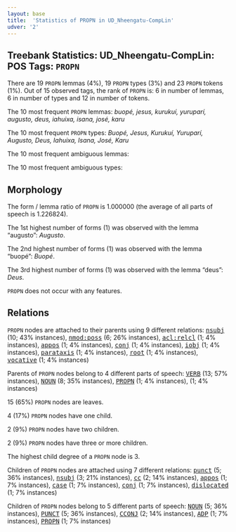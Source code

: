 ```yaml
---
layout: base
title:  'Statistics of PROPN in UD_Nheengatu-CompLin'
udver: '2'
---
```


## Treebank Statistics: UD_Nheengatu-CompLin: POS Tags: `PROPN`

There are 19 `PROPN` lemmas (4%), 19 `PROPN` types (3%) and 23 `PROPN` tokens (1%).
Out of 15 observed tags, the rank of `PROPN` is: 6 in number of lemmas, 6 in number of types and 12 in number of tokens.

The 10 most frequent `PROPN` lemmas: <em>buopé, jesus, kurukuí, yuruparí, augusto, deus, iahuixa, isana, josé, karu</em>

The 10 most frequent `PROPN` types:  <em>Buopé, Jesus, Kurukuí, Yuruparí, Augusto, Deus, Iahuixa, Isana, José, Karu</em>

The 10 most frequent ambiguous lemmas: 

The 10 most frequent ambiguous types:  



## Morphology

The form / lemma ratio of `PROPN` is 1.000000 (the average of all parts of speech is 1.226824).

The 1st highest number of forms (1) was observed with the lemma “augusto”: <em>Augusto</em>.

The 2nd highest number of forms (1) was observed with the lemma “buopé”: <em>Buopé</em>.

The 3rd highest number of forms (1) was observed with the lemma “deus”: <em>Deus</em>.

`PROPN` does not occur with any features.


## Relations

`PROPN` nodes are attached to their parents using 9 different relations: <tt><a href="yrl_complin-dep-nsubj.html">nsubj</a></tt> (10; 43% instances), <tt><a href="yrl_complin-dep-nmod-poss.html">nmod:poss</a></tt> (6; 26% instances), <tt><a href="yrl_complin-dep-acl-relcl.html">acl:relcl</a></tt> (1; 4% instances), <tt><a href="yrl_complin-dep-appos.html">appos</a></tt> (1; 4% instances), <tt><a href="yrl_complin-dep-conj.html">conj</a></tt> (1; 4% instances), <tt><a href="yrl_complin-dep-iobj.html">iobj</a></tt> (1; 4% instances), <tt><a href="yrl_complin-dep-parataxis.html">parataxis</a></tt> (1; 4% instances), <tt><a href="yrl_complin-dep-root.html">root</a></tt> (1; 4% instances), <tt><a href="yrl_complin-dep-vocative.html">vocative</a></tt> (1; 4% instances)

Parents of `PROPN` nodes belong to 4 different parts of speech: <tt><a href="yrl_complin-pos-VERB.html">VERB</a></tt> (13; 57% instances), <tt><a href="yrl_complin-pos-NOUN.html">NOUN</a></tt> (8; 35% instances), <tt><a href="yrl_complin-pos-PROPN.html">PROPN</a></tt> (1; 4% instances),  (1; 4% instances)

15 (65%) `PROPN` nodes are leaves.

4 (17%) `PROPN` nodes have one child.

2 (9%) `PROPN` nodes have two children.

2 (9%) `PROPN` nodes have three or more children.

The highest child degree of a `PROPN` node is 3.

Children of `PROPN` nodes are attached using 7 different relations: <tt><a href="yrl_complin-dep-punct.html">punct</a></tt> (5; 36% instances), <tt><a href="yrl_complin-dep-nsubj.html">nsubj</a></tt> (3; 21% instances), <tt><a href="yrl_complin-dep-cc.html">cc</a></tt> (2; 14% instances), <tt><a href="yrl_complin-dep-appos.html">appos</a></tt> (1; 7% instances), <tt><a href="yrl_complin-dep-case.html">case</a></tt> (1; 7% instances), <tt><a href="yrl_complin-dep-conj.html">conj</a></tt> (1; 7% instances), <tt><a href="yrl_complin-dep-dislocated.html">dislocated</a></tt> (1; 7% instances)

Children of `PROPN` nodes belong to 5 different parts of speech: <tt><a href="yrl_complin-pos-NOUN.html">NOUN</a></tt> (5; 36% instances), <tt><a href="yrl_complin-pos-PUNCT.html">PUNCT</a></tt> (5; 36% instances), <tt><a href="yrl_complin-pos-CCONJ.html">CCONJ</a></tt> (2; 14% instances), <tt><a href="yrl_complin-pos-ADP.html">ADP</a></tt> (1; 7% instances), <tt><a href="yrl_complin-pos-PROPN.html">PROPN</a></tt> (1; 7% instances)

